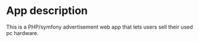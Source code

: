 # App description
This is a PHP/symfony advertisement web app that lets users sell their used pc hardware.



